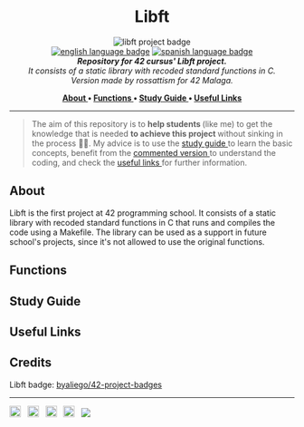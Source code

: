 <h1 align="center"> Libft </h1>

<p align="center">
<img src="https://github.com/byaliego/42-project-badges/blob/main/badges/libft.png?raw=true" alt="libft project badge" /> <br />
<a href="https://github.com/rossattism/Libft/blob/master/README.md"> <img src="https://img.shields.io/badge/lang-en-purple" alt="english language badge"></a> 
<a href="https://github.com/rossattism/Libft/blob/master/README.es.md"> <img src="https://img.shields.io/badge/lang-es-purple" alt="spanish language badge"></a> <br />
<i> <b> Repository for 42 cursus' Libft project.</b> <br /> It consists of a static library with recoded standard functions in C.   <br /> Version made by rossattism for 42 Malaga. </i> <br />
</p>
<p align="center"> <b>
<a href="https://github.com/rossattism/Libft#about"> About </a> • 
<a href="https://github.com/rossattism/Libft#functions"> Functions </a>  • 
<a href="https://github.com/rossattism/Libft#study-guide"> Study Guide </a>  • 
<a href="https://github.com/rossattism/Libft/blob/main/README.md#useful-links"> Useful Links </a>
</p> </b>

<hr>

> The aim of this repository is to <b> help students </b> (like me) to get the knowledge that is needed <b> to achieve this project </b> without sinking in the process 🏄‍♀️. My advice is to use the <a href="https://github.com/rossattism/Libft#study-guide"> study guide </a> to learn the basic concepts, benefit from the <a href="https://github.com/rossattism/42Cursus.Libft/tree/main/commented_libft"> commented version </a> to understand the coding, and check the <a href="https://github.com/rossattism/Libft/blob/main/README.md#useful-links"> useful links </a> for further information.

## About
Libft is the first project at 42 programming school. It consists of a static library with recoded standard functions in C that runs and compiles the code using a Makefile. The library can be used as a support in future school's projects, since it's not allowed to use the original functions. 

## Functions

## Study Guide

## Useful Links

## Credits
Libft badge: <a href="https://github.com/byaliego/42-project-badges"> byaliego/42-project-badges </a>

<hr>
<a href="https://www.linkedin.com/in/rossattism/"><img src="https://github.com/gauravghongde/social-icons/blob/master/PNG/Black/LinkedIN_black.png?raw=true" alt="Linkedin Logo" style="width: 20px; height: 20px" /></a> &nbsp;
<a href="https://github.com/RossattiSM"><img src="https://github.com/gauravghongde/social-icons/blob/master/PNG/Black/Github_black.png?raw=true" alt="GitHub logo" style="width: 20px; height: 20px" /></a> &nbsp;
<a href="https://open.spotify.com/user/21bih47uzlxunyyi4gbbvyvty"><img src="https://github.com/gauravghongde/social-icons/blob/master/PNG/Black/Spotify_black.png?raw=true" alt="Spotify logo" style="width: 20px; height: 20px" /></a> &nbsp;
<a href="mailto:smrossatti@gmail.com"><img src="https://github.com/gauravghongde/social-icons/blob/master/PNG/Black/Gmail_black.png?raw=true" alt="GMAIL logo" style="width: 20px; height: 20px" /></a> &nbsp;
<a href="https://shields.io/"><img src="https://img.shields.io/badge/Made with-♥-black" /></a>



